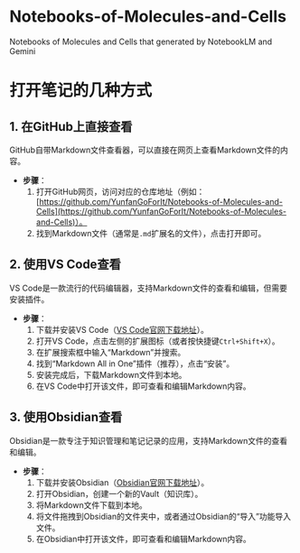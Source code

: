 # Notebooks-of-Molecules-and-Cells
Notebooks of Molecules and Cells that generated by NotebookLM and Gemini

# 打开笔记的几种方式

## 1. 在GitHub上直接查看
GitHub自带Markdown文件查看器，可以直接在网页上查看Markdown文件的内容。
- **步骤**：
  1. 打开GitHub网页，访问对应的仓库地址（例如：[https://github.com/YunfanGoForIt/Notebooks-of-Molecules-and-Cells](https://github.com/YunfanGoForIt/Notebooks-of-Molecules-and-Cells)）。
  2. 找到Markdown文件（通常是`.md`扩展名的文件），点击打开即可。

## 2. 使用VS Code查看
VS Code是一款流行的代码编辑器，支持Markdown文件的查看和编辑，但需要安装插件。
- **步骤**：
  1. 下载并安装VS Code（[VS Code官网下载地址](https://code.visualstudio.com/)）。
  2. 打开VS Code，点击左侧的扩展图标（或者按快捷键`Ctrl+Shift+X`）。
  3. 在扩展搜索框中输入“Markdown”并搜索。
  4. 找到“Markdown All in One”插件（推荐），点击“安装”。
  5. 安装完成后，下载Markdown文件到本地。
  6. 在VS Code中打开该文件，即可查看和编辑Markdown内容。

## 3. 使用Obsidian查看
Obsidian是一款专注于知识管理和笔记记录的应用，支持Markdown文件的查看和编辑。
- **步骤**：
  1. 下载并安装Obsidian（[Obsidian官网下载地址](https://obsidian.md/)）。
  2. 打开Obsidian，创建一个新的Vault（知识库）。
  3. 将Markdown文件下载到本地。
  4. 将文件拖拽到Obsidian的文件夹中，或者通过Obsidian的“导入”功能导入文件。
  5. 在Obsidian中打开该文件，即可查看和编辑Markdown内容。
